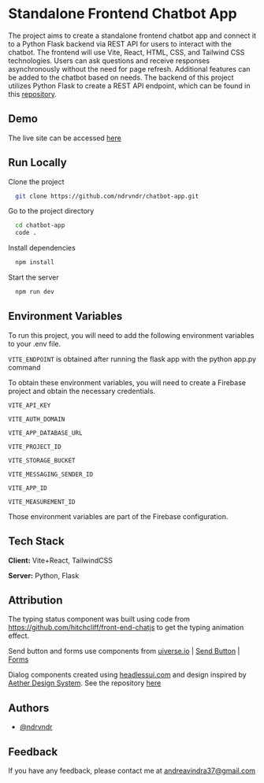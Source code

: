 
# Standalone Frontend Chatbot App

The project aims to create a standalone frontend chatbot app and connect it to a Python Flask backend via REST API for users to interact with the chatbot. The frontend will use Vite, React, HTML, CSS, and Tailwind CSS technologies. Users can ask questions and receive responses asynchronously without the need for page refresh. Additional features can be added to the chatbot based on needs. The backend of this project utilizes Python Flask to create a REST API endpoint, which can be found in this [repository](https://github.com/ndrvndr/chatbot-endpoint). 


## Demo

The live site can be accessed [here](https://chatbot-app-pink.vercel.app/)


## Run Locally

Clone the project

```bash
  git clone https://github.com/ndrvndr/chatbot-app.git
```

Go to the project directory

```bash
  cd chatbot-app
  code .
```

Install dependencies

```bash
  npm install
```

Start the server

```bash
  npm run dev
```


## Environment Variables

To run this project, you will need to add the following environment variables to your .env file.

`VITE_ENDPOINT` is obtained after running the flask app with the python app.py command

To obtain these environment variables, you will need to create a Firebase project and obtain the necessary credentials.

`VITE_API_KEY`

`VITE_AUTH_DOMAIN`

`VITE_APP_DATABASE_URL`

`VITE_PROJECT_ID`

`VITE_STORAGE_BUCKET`

`VITE_MESSAGING_SENDER_ID`

`VITE_APP_ID`

`VITE_MEASUREMENT_ID`

Those environment variables are part of the Firebase configuration.

## Tech Stack

**Client:** Vite+React, TailwindCSS

**Server:** Python, Flask


## Attribution
The typing status component was built using code from https://github.com/hitchcliff/front-end-chatjs to get the typing animation effect.

Send button and forms use components from [uiverse.io](https://uiverse.io/) | [Send Button](https://uiverse.io/adamgiebl/smart-moth-68) | [Forms](https://uiverse.io/alexruix/tender-badger-50)

Dialog components created using [headlessui.com](https://headlessui.com/react/dialog) and design inspired by [Aether Design System](https://aether.thcl.dev/). See the repository [here](https://github.com/theodorusclarence/aether-design-system)
## Authors

- [@ndrvndr](https://github.com/ndrvndr)


## Feedback

If you have any feedback, please contact me at andreavindra37@gmail.com

